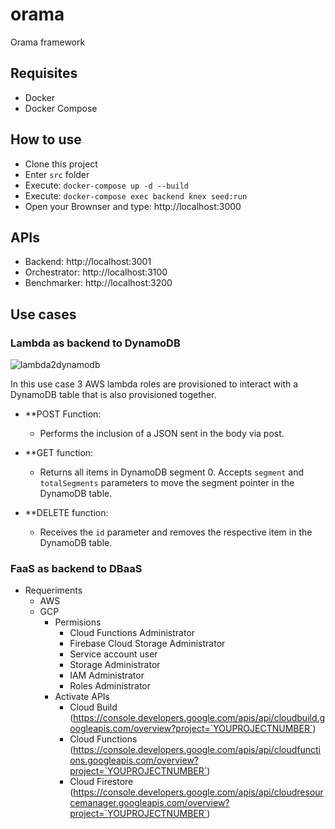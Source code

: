# orama
Orama framework

## Requisites

- Docker
- Docker Compose

## How to use

- Clone this project
- Enter `src` folder
- Execute: `docker-compose up -d --build`
- Execute: `docker-compose exec backend knex seed:run`
- Open your Brownser and type: http://localhost:3000

## APIs

 - Backend: http://localhost:3001
 - Orchestrator: http://localhost:3100
 - Benchmarker: http://localhost:3200

## Use cases

### Lambda as backend to DynamoDB
![lambda2dynamodb](../../blob/main/diagrams/usecases/orama-usecase-lambda2dynamodb.drawio.png)

In this use case 3 AWS lambda roles are provisioned to interact with a DynamoDB table that is also provisioned together.

 - **POST Function: 
   - Performs the inclusion of a JSON sent in the body via post.

 - **GET function: 
   - Returns all items in DynamoDB segment 0. Accepts `segment` and `totalSegments` parameters to move the segment pointer in the DynamoDB table.

 - **DELETE function: 
   - Receives the `id` parameter and removes the respective item in the DynamoDB table.


### FaaS as backend to DBaaS

 - Requeriments
    - AWS
    - GCP
      - Permisions 
        - Cloud Functions Administrator
        - Firebase Cloud Storage Administrator
        - Service account user
        - Storage Administrator
        - IAM Administrator
        - Roles Administrator
      - Activate APIs
        - Cloud Build (https://console.developers.google.com/apis/api/cloudbuild.googleapis.com/overview?project=`YOUPROJECTNUMBER`)
        - Cloud Functions (https://console.developers.google.com/apis/api/cloudfunctions.googleapis.com/overview?project=`YOUPROJECTNUMBER`)
        - Cloud Firestore (https://console.developers.google.com/apis/api/cloudresourcemanager.googleapis.com/overview?project=`YOUPROJECTNUMBER`)


      
